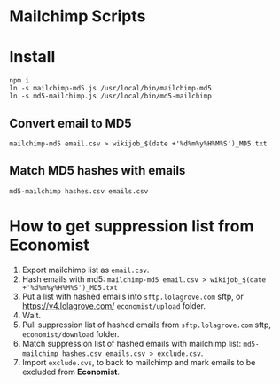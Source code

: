 Mailchimp Scripts
========================

# Install

    npm i
    ln -s mailchimp-md5.js /usr/local/bin/mailchimp-md5
    ln -s md5-mailchimp.js /usr/local/bin/md5-mailchimp

## Convert email to MD5

    mailchimp-md5 email.csv > wikijob_$(date +'%d%m%y%H%M%S')_MD5.txt

## Match MD5 hashes with emails

    md5-mailchimp hashes.csv emails.csv

# How to get suppression list from Economist

1. Export mailchimp list as `email.csv`.
2. Hash emails with md5: `mailchimp-md5 email.csv > wikijob_$(date +'%d%m%y%H%M%S')_MD5.txt`
3. Put a list with hashed emails into `sftp.lolagrove.com` sftp, or https://v4.lolagrove.com/ `economist/upload` folder.
4. Wait.
5. Pull suppression list of hashed emails from `sftp.lolagrove.com` sftp, `economist/download` folder.
6. Match suppression list of hashed emails with mailchimp list: `md5-mailchimp hashes.csv emails.csv > exclude.csv`.
7. Import `exclude.cvs`, to back to mailchimp and mark emails to be excluded from **Economist**.
